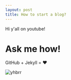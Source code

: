 ```yaml
---
layout: post
title: How to start a blog?
---
```


Hi y'all on youtube!

# Ask me how!

GitHub + Jekyll = ❤️

![yhbrr](https://c.tenor.com/CWgfFh7ozHkAAAAC/rick-astly-rick-rolled.gif)

